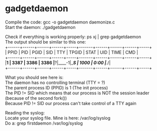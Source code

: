 # gadgetdaemon  

Compile the code: gcc -o gadgetdaemon daemonize.c  
Start the daemon: ./gadgetdaemon  

Check if everything is working properly: ps xj | grep gadgetdaemon  
The output should be similar to this one:  
+------+------+------+------+-----+-------+------+------+------+-----+  
| PPID | PID  | PGID | SID  | TTY | TPGID | STAT | UID  | TIME | CMD |  
+------+------+------+------+-----+-------+------+------+------+-----+  
|____1 | 3387 | 3386 | 3386 |____?|____-1|____S | 1000 | 0:00 |___./|  
+------+------+------+------+-----+-------+------+------+------+-----+  

What you should see here is:  
The daemon has no controlling terminal (TTY = ?)  
The parent process ID (PPID) is 1 (The init process)  
The PID != SID which means that our process is NOT the session leader  
(because of the second fork())  
Because PID != SID our process can't take control of a TTY again  

Reading the syslog:  
Locate your syslog file. Mine is here: /var/log/syslog  
Do a: grep firstdaemon /var/log/syslog  
